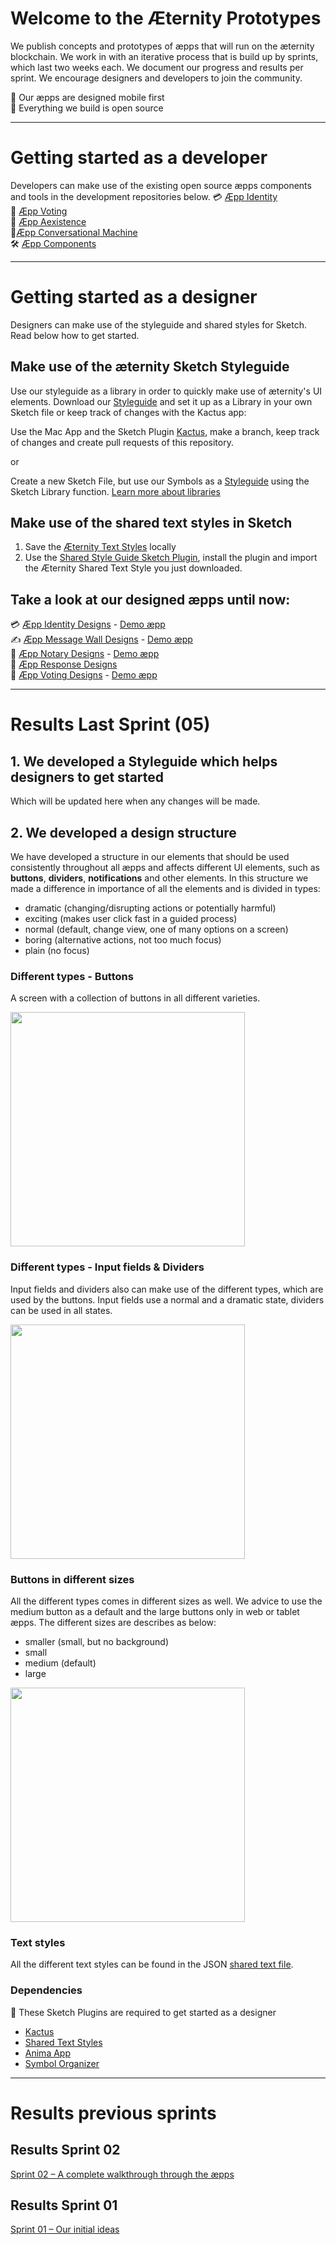 # Welcome to the Æternity Prototypes

We publish concepts and prototypes of æpps that will run on the æternity blockchain. We work in with an iterative process that is build up by sprints, which last two weeks each. We document our progress and results per sprint. We encourage designers and developers to join the community.

📱 Our æpps are designed mobile first  
📖 Everything we build is open source


---


# Getting started as a developer
Developers can make use of the existing open source æpps components and tools in the development repositories below.
💳 [Æpp Identity](https://github.com/aeternity/aepp-identity)  
📝 [Æpp Voting](https://github.com/aeternity/aepp-voting)  
🚀 [Æpp Aexistence](https://github.com/aeternity/aepp-aexistence)  
🙋‍ [Æpp Conversational Machine](https://github.com/aeternity/aepp-conversational-machine)  
🛠 [Æpp Components](https://github.com/aeternity/aepp-components)  


---


# Getting started as a designer
Designers can make use of the styleguide and shared styles for Sketch. Read below how to get started.

## Make use of the æternity Sketch Styleguide
Use our styleguide as a library in order to quickly make use of æternity's UI elements. Download our [Styleguide](00-aepp-styleguides/00-aepp-styleguide.sketch) and set it up as a Library in your own Sketch file or keep track of changes with the Kactus app:

Use the Mac App and the Sketch Plugin [Kactus](https://github.com/kactus-io/kactus), make a branch, keep track of changes and create pull requests of this repository.

or

Create a new Sketch File, but use our Symbols as a [Styleguide](00-aepp-styleguides/00-aepp-styleguide.sketch) using the Sketch Library function. [Learn more about libraries](https://www.sketchapp.com/docs/libraries/adding-libraries)

## Make use of the shared text styles in Sketch
1. Save the [Æternity Text Styles](00-aepp-styleguides/aepp-text-styles.json) locally  
2. Use the [Shared Style Guide Sketch Plugin](https://github.com/nilshoenson/shared-text-styles), install the plugin and import the Æternity Shared Text Style you just downloaded.

## Take a look at our designed æpps until now:
💳 [Æpp Identity Designs](01-aepp-identity) - [Demo æpp](http://identity.aepps.com/)  
✍️ [Æpp Message Wall Designs](02-aepp-message-wall) - [Demo æpp](https://wall.aepps.com/)  
🚀 [Æpp Notary Designs](03-aepp-notary) - [Demo æpp](http://notary.aepps.com/)  
🙋 [Æpp Response Designs](04-aepp-response)  
📝 [Æpp Voting Designs](05-aepp-voting) - [Demo æpp](https://vote.aepps.com/)  


---


# Results Last Sprint (05)

## 1. We developed a Styleguide which helps designers to get started
Which will be updated here when any changes will be made.

## 2. We developed a design structure
We have developed a structure in our elements that should be used consistently throughout all æpps and affects different UI elements, such as **buttons**, **dividers**, **notifications** and other elements. In this structure we made a difference in importance of all the elements and is divided in types:

* dramatic (changing/disrupting actions or potentially harmful)
* exciting (makes user click fast in a guided process)
* normal (default, change view, one of many options on a screen)
* boring (alternative actions, not too much focus)
* plain (no focus)

### Different types - Buttons
A screen with a collection of buttons in all different varieties.

<img src='sprint-05-release/img/button-types.png' width='375px'/>


### Different types - Input fields & Dividers
Input fields and dividers also can make use of the different types, which are used by the buttons. Input fields use a normal and a dramatic state, dividers can be used in all states.

<img src='sprint-05-release/img/inputfields-dividers.png' width='375px' />


### Buttons in different sizes
All the different types comes in different sizes as well. We advice to use the medium button as a default and the large buttons only in web or tablet æpps. The different sizes are describes as below:
* smaller (small, but no background)
* small
* medium (default)
* large

<img src='sprint-05-release/img/button-sizes.png' width='375px' />

### Text styles
All the different text styles can be found in the JSON [shared text file](00-aepp-styleguides/aepp-text-styles.json).


### Dependencies
👾 These Sketch Plugins are required to get started as a designer
* [Kactus](https://github.com/kactus-io/kactus)
* [Shared Text Styles](https://github.com/nilshoenson/shared-text-styles)
* [Anima App](https://animaapp.github.io/)
* [Symbol Organizer](https://github.com/sonburn/symbol-organizer)


---


# Results previous sprints

## Results Sprint 02
[Sprint 02 – A complete walkthrough through the æpps](sprint-02-release/main.md)

## Results Sprint 01
[Sprint 01 – Our initial ideas](sprint-02-release/sprint_01/main.md)
